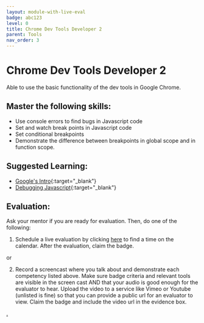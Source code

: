 ```yaml
---
layout: module-with-live-eval
badge: abc123
level: 0
title: Chrome Dev Tools Developer 2
parent: Tools
nav_order: 3
---
```

# Chrome Dev Tools Developer 2

Able to use the basic functionality of the dev tools in Google Chrome.

## Master the following skills:

- Use console errors to find bugs in Javascript code
- Set and watch break points in Javascript code
- Set conditional breakpoints
- Demonstrate the difference between breakpoints in global scope and in function scope.

## Suggested Learning:

- [Google's Intro](https://developers.google.com/web/tools/chrome-devtools){:target="\_blank"}
- [Debugging Javascript](https://developers.google.com/web/tools/chrome-devtools/javascript){:target="\_blank"}

## Evaluation:

Ask your mentor if you are ready for evaluation. Then, do one of the following:

1. Schedule a live evaluation by clicking [here](https://webdev.codex.academy/mastery-eval-2?badge=E_RKzv8nTVOybSTHaRjUmA) to find a time on the calendar. After the evaluation, claim the badge.

or

2. Record a screencast where you talk about and demonstrate each competency listed above. Make sure badge criteria and relevant tools are visible in the screen cast AND that your audio is good enough for the evaluator to hear. Upload the video to a service like Vimeo or Youtube (unlisted is fine) so that you can provide a public url for an evaluator to view. Claim the badge and include the video url in the evidence box.

[.](level-2)
